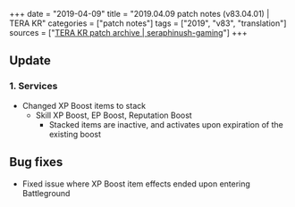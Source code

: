 +++
date = "2019-04-09"
title = "2019.04.09 patch notes (v83.04.01) | TERA KR"
categories = ["patch notes"]
tags = ["2019", "v83", "translation"]
sources = ["[TERA KR patch archive | seraphinush-gaming](/ko/patch/2019/v83-04-01)"]
+++

## Update

### 1. Services
- Changed XP Boost items to stack
  - Skill XP Boost, EP Boost, Reputation Boost
    - Stacked items are inactive, and activates upon expiration of the existing boost

## Bug fixes

- Fixed issue where XP Boost item effects ended upon entering Battleground
